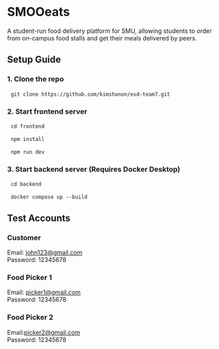 # SMOOeats

A student-run food delivery platform for SMU, allowing students to order from on-campus food stalls and get their meals delivered by peers.

## Setup Guide
### 1. Clone the repo
<pre> <code>git clone https://github.com/kimshanon/esd-team7.git</code> </pre>

### 2. Start frontend server
<pre> <code>cd frontend</code> </pre>
<pre> <code>npm install</code> </pre>
<pre> <code>npm run dev</code> </pre>

### 3. Start backend server (Requires Docker Desktop)

<pre> <code>cd backend</code> </pre>
<pre> <code>docker compose up --build</code> </pre>

## Test Accounts
### Customer
Email: john123@gmail.com  
Password: 12345678

### Food Picker 1
Email: picker1@gmail.com  
Password: 12345678

### Food Picker 2
Email:picker2@gmail.com  
Password: 12345678





